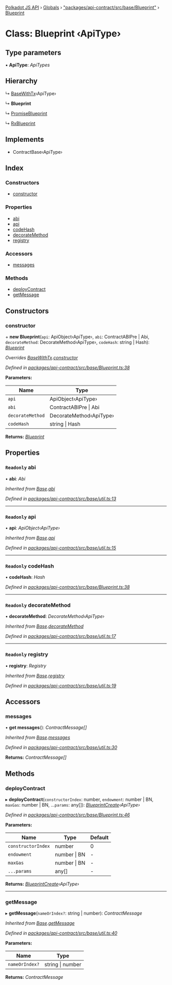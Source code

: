 [Polkadot JS API](../README.md) › [Globals](../globals.md) › ["packages/api-contract/src/base/Blueprint"](../modules/_packages_api_contract_src_base_blueprint_.md) › [Blueprint](_packages_api_contract_src_base_blueprint_.blueprint.md)

# Class: Blueprint ‹**ApiType**›

## Type parameters

▪ **ApiType**: *ApiTypes*

## Hierarchy

  ↳ [BaseWithTx](_packages_api_contract_src_base_util_.basewithtx.md)‹ApiType›

  ↳ **Blueprint**

  ↳ [PromiseBlueprint](_packages_api_contract_src_promise_promiseblueprint_.promiseblueprint.md)

  ↳ [RxBlueprint](_packages_api_contract_src_rx_rxblueprint_.rxblueprint.md)

## Implements

* ContractBase‹ApiType›

## Index

### Constructors

* [constructor](_packages_api_contract_src_base_blueprint_.blueprint.md#constructor)

### Properties

* [abi](_packages_api_contract_src_base_blueprint_.blueprint.md#readonly-abi)
* [api](_packages_api_contract_src_base_blueprint_.blueprint.md#readonly-api)
* [codeHash](_packages_api_contract_src_base_blueprint_.blueprint.md#readonly-codehash)
* [decorateMethod](_packages_api_contract_src_base_blueprint_.blueprint.md#readonly-decoratemethod)
* [registry](_packages_api_contract_src_base_blueprint_.blueprint.md#readonly-registry)

### Accessors

* [messages](_packages_api_contract_src_base_blueprint_.blueprint.md#messages)

### Methods

* [deployContract](_packages_api_contract_src_base_blueprint_.blueprint.md#deploycontract)
* [getMessage](_packages_api_contract_src_base_blueprint_.blueprint.md#getmessage)

## Constructors

###  constructor

\+ **new Blueprint**(`api`: ApiObject‹ApiType›, `abi`: ContractABIPre | Abi, `decorateMethod`: DecorateMethod‹ApiType›, `codeHash`: string | Hash): *[Blueprint](_packages_api_contract_src_base_blueprint_.blueprint.md)*

*Overrides [BaseWithTx](_packages_api_contract_src_base_util_.basewithtx.md).[constructor](_packages_api_contract_src_base_util_.basewithtx.md#constructor)*

*Defined in [packages/api-contract/src/base/Blueprint.ts:38](https://github.com/polkadot-js/api/blob/375dadbe3/packages/api-contract/src/base/Blueprint.ts#L38)*

**Parameters:**

Name | Type |
------ | ------ |
`api` | ApiObject‹ApiType› |
`abi` | ContractABIPre &#124; Abi |
`decorateMethod` | DecorateMethod‹ApiType› |
`codeHash` | string &#124; Hash |

**Returns:** *[Blueprint](_packages_api_contract_src_base_blueprint_.blueprint.md)*

## Properties

### `Readonly` abi

• **abi**: *Abi*

*Inherited from [Base](_packages_api_contract_src_base_util_.base.md).[abi](_packages_api_contract_src_base_util_.base.md#readonly-abi)*

*Defined in [packages/api-contract/src/base/util.ts:13](https://github.com/polkadot-js/api/blob/375dadbe3/packages/api-contract/src/base/util.ts#L13)*

___

### `Readonly` api

• **api**: *ApiObject‹ApiType›*

*Inherited from [Base](_packages_api_contract_src_base_util_.base.md).[api](_packages_api_contract_src_base_util_.base.md#readonly-api)*

*Defined in [packages/api-contract/src/base/util.ts:15](https://github.com/polkadot-js/api/blob/375dadbe3/packages/api-contract/src/base/util.ts#L15)*

___

### `Readonly` codeHash

• **codeHash**: *Hash*

*Defined in [packages/api-contract/src/base/Blueprint.ts:38](https://github.com/polkadot-js/api/blob/375dadbe3/packages/api-contract/src/base/Blueprint.ts#L38)*

___

### `Readonly` decorateMethod

• **decorateMethod**: *DecorateMethod‹ApiType›*

*Inherited from [Base](_packages_api_contract_src_base_util_.base.md).[decorateMethod](_packages_api_contract_src_base_util_.base.md#readonly-decoratemethod)*

*Defined in [packages/api-contract/src/base/util.ts:17](https://github.com/polkadot-js/api/blob/375dadbe3/packages/api-contract/src/base/util.ts#L17)*

___

### `Readonly` registry

• **registry**: *Registry*

*Inherited from [Base](_packages_api_contract_src_base_util_.base.md).[registry](_packages_api_contract_src_base_util_.base.md#readonly-registry)*

*Defined in [packages/api-contract/src/base/util.ts:19](https://github.com/polkadot-js/api/blob/375dadbe3/packages/api-contract/src/base/util.ts#L19)*

## Accessors

###  messages

• **get messages**(): *ContractMessage[]*

*Inherited from [Base](_packages_api_contract_src_base_util_.base.md).[messages](_packages_api_contract_src_base_util_.base.md#messages)*

*Defined in [packages/api-contract/src/base/util.ts:30](https://github.com/polkadot-js/api/blob/375dadbe3/packages/api-contract/src/base/util.ts#L30)*

**Returns:** *ContractMessage[]*

## Methods

###  deployContract

▸ **deployContract**(`constructorIndex`: number, `endowment`: number | BN, `maxGas`: number | BN, ...`params`: any[]): *[BlueprintCreate](../interfaces/_packages_api_contract_src_base_blueprint_.blueprintcreate.md)‹ApiType›*

*Defined in [packages/api-contract/src/base/Blueprint.ts:46](https://github.com/polkadot-js/api/blob/375dadbe3/packages/api-contract/src/base/Blueprint.ts#L46)*

**Parameters:**

Name | Type | Default |
------ | ------ | ------ |
`constructorIndex` | number | 0 |
`endowment` | number &#124; BN | - |
`maxGas` | number &#124; BN | - |
`...params` | any[] | - |

**Returns:** *[BlueprintCreate](../interfaces/_packages_api_contract_src_base_blueprint_.blueprintcreate.md)‹ApiType›*

___

###  getMessage

▸ **getMessage**(`nameOrIndex?`: string | number): *ContractMessage*

*Inherited from [Base](_packages_api_contract_src_base_util_.base.md).[getMessage](_packages_api_contract_src_base_util_.base.md#getmessage)*

*Defined in [packages/api-contract/src/base/util.ts:40](https://github.com/polkadot-js/api/blob/375dadbe3/packages/api-contract/src/base/util.ts#L40)*

**Parameters:**

Name | Type |
------ | ------ |
`nameOrIndex?` | string &#124; number |

**Returns:** *ContractMessage*
